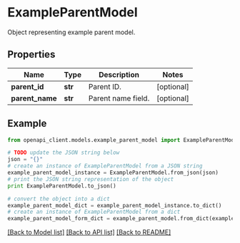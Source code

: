 # ExampleParentModel

Object representing example parent model. 

## Properties

Name | Type | Description | Notes
------------ | ------------- | ------------- | -------------
**parent_id** | **str** | Parent ID. | [optional] 
**parent_name** | **str** | Parent name field. | [optional] 

## Example

```python
from openapi_client.models.example_parent_model import ExampleParentModel

# TODO update the JSON string below
json = "{}"
# create an instance of ExampleParentModel from a JSON string
example_parent_model_instance = ExampleParentModel.from_json(json)
# print the JSON string representation of the object
print ExampleParentModel.to_json()

# convert the object into a dict
example_parent_model_dict = example_parent_model_instance.to_dict()
# create an instance of ExampleParentModel from a dict
example_parent_model_form_dict = example_parent_model.from_dict(example_parent_model_dict)
```
[[Back to Model list]](../README.md#documentation-for-models) [[Back to API list]](../README.md#documentation-for-api-endpoints) [[Back to README]](../README.md)


